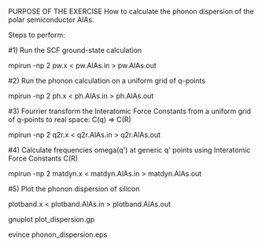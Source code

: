 PURPOSE OF THE EXERCISE 
How to calculate the phonon dispersion of the polar semiconductor AlAs.

Steps to perform:

#1) Run the SCF ground-state calculation

mpirun -np 2 pw.x < pw.AlAs.in > pw.AlAs.out

#2) Run the phonon calculation on a uniform grid of q-points

mpirun -np 2 ph.x < ph.AlAs.in > ph.AlAs.out

#3) Fourrier transform the Interatomic Force Constants from a uniform grid of q-points to real space: C(q) => C(R)

mpirun -np 2 q2r.x < q2r.AlAs.in > q2r.AlAs.out

#4) Calculate frequencies omega(q') at generic q' points using Interatomic Force Constants C(R)

mpirun -np 2 matdyn.x < matdyn.AlAs.in > matdyn.AlAs.out

#5) Plot the phonon dispersion of silicon 

plotband.x < plotband.AlAs.in > plotband.AlAs.out

gnuplot plot_dispersion.gp

evince phonon_dispersion.eps 
